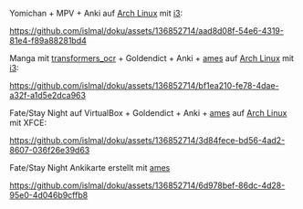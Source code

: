 Yomichan + MPV + Anki auf [Arch Linux](https://www.privacyguides.org/en/desktop/#arch-linux) mit [i3](https://wiki.archlinux.de/title/I3):


https://github.com/islmal/doku/assets/136852714/aad8d08f-54e6-4319-81e4-f89a88281bd4



Manga mit [transformers_ocr](https://github.com/Ajatt-Tools/transformers_ocr) + Goldendict + Anki + [ames](https://github.com/eshrh/ames) auf [Arch Linux](https://www.privacyguides.org/en/desktop/#arch-linux) mit [i3](https://wiki.archlinux.de/title/I3):



https://github.com/islmal/doku/assets/136852714/bf1ea210-fe78-4dae-a32f-a1d5e2dca963


Fate/Stay Night auf VirtualBox + Goldendict + Anki + [ames](https://github.com/eshrh/ames) auf [Arch Linux](https://www.privacyguides.org/en/desktop/#arch-linux) mit XFCE:


https://github.com/islmal/doku/assets/136852714/3d84fece-bd56-4ad2-8607-036f26e39d63


Fate/Stay Night Ankikarte erstellt mit [ames](https://github.com/eshrh/ames) 


https://github.com/islmal/doku/assets/136852714/6d978bef-86dc-4d28-95e0-4d046b9cffb8

